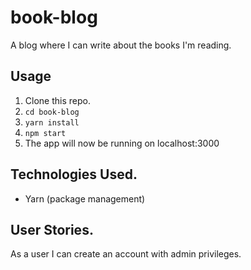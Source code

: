 # book-blog

A blog where I can write about the books I'm reading.

## Usage

1. Clone this repo.
2. `cd book-blog`
3. `yarn install`
4. `npm start`
5. The app will now be running on localhost:3000

## Technologies Used.

-   Yarn (package management)

## User Stories.

As a user I can create an account with admin privileges.
